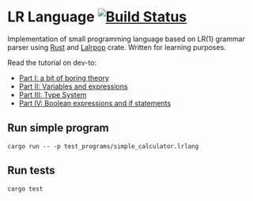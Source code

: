 # LR Language [![Build Status](https://travis-ci.com/kgrech/lr-lang.svg?branch=main)](https://app.travis-ci.com/github/kgrech/lr-lang)

Implementation of small programming language based on LR(1) grammar parser using [Rust](https://www.rust-lang.org/) 
and [Lalrpop](https://github.com/lalrpop/lalrpop) crate. 
Written for learning purposes.

Read the tutorial on dev-to:
- [Part I: a bit of boring theory](https://dev.to/kgrech/writing-a-new-programming-language-part-i-a-bit-of-boring-theory-65e)
- [Part II: Variables and expressions](https://dev.to/kgrech/writing-a-new-programming-language-part-ii-variables-and-expressions-hh4)
- [Part III: Type System](https://dev.to/kgrech/writing-a-new-programming-language-part-iii-type-system-2ji3)
- [Part IV: Boolean expressions and if statements](https://dev.to/kgrech/writing-a-new-programming-language-part-iv-boolean-expressions-and-if-statements-35d8)


## Run simple program
```
cargo run -- -p test_programs/simple_calculator.lrlang
```
## Run tests
```
cargo test
```
